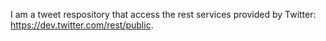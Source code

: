 I am a tweet respository that access the rest services provided by Twitter: https://dev.twitter.com/rest/public.